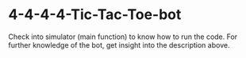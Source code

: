 # 4-4-4-4-Tic-Tac-Toe-bot
Check into simulator (main function) to know how to run the code. For further knowledge of the bot, get insight into the description above.
